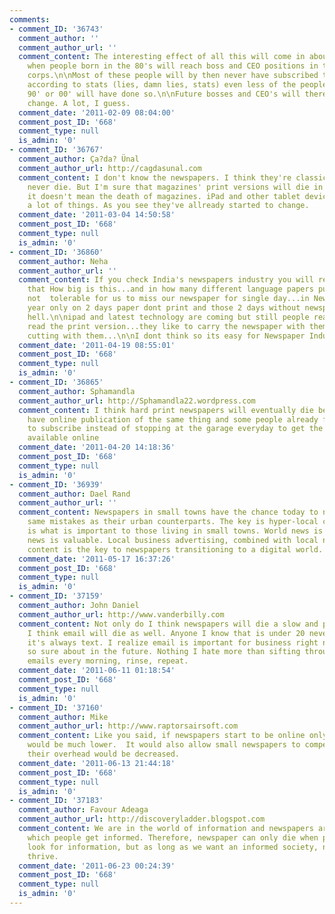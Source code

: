 ```yaml
---
comments:
- comment_ID: '36743'
  comment_author: ''
  comment_author_url: ''
  comment_content: The interesting effect of all this will come in about 5-10 years,
    when people born in the 80's will reach boss and CEO positions in the big media
    corps.\n\nMost of these people will by then never have subscribed to a printed newspaper.\n\nAnd
    according to stats (lies, damn lies, stats) even less of the people born in the
    90' or 00' will have done so.\n\nFuture bosses and CEO's will therefore make things
    change. A lot, I guess.
  comment_date: '2011-02-09 08:04:00'
  comment_post_ID: '668'
  comment_type: null
  is_admin: '0'
- comment_ID: '36767'
  comment_author: Ça?da? Ünal
  comment_author_url: http://cagdasunal.com
  comment_content: I don't know the newspapers. I think they're classic and classics
    never die. But I'm sure that magazines' print versions will die in someday. But
    it doesn't mean the death of magazines. iPad and other tablet devices will change
    a lot of things. As you see they've allready started to change.
  comment_date: '2011-03-04 14:50:58'
  comment_post_ID: '668'
  comment_type: null
  is_admin: '0'
- comment_ID: '36860'
  comment_author: Neha
  comment_author_url: ''
  comment_content: If you check India's newspapers industry you will really shock
    that How big is this...and in how many different language papers publish in India...its
    not  tolerable for us to miss our newspaper for single day...in New delhi in whole
    year only on 2 days paper dont print and those 2 days without newspaper is lyk
    hell.\n\nipad and latest technology are coming but still people really need to
    read the print version...they like to carry the newspaper with them to keep the
    cutting with them...\n\nI dont think so its easy for Newspaper Industry to vanish...
  comment_date: '2011-04-19 08:55:01'
  comment_post_ID: '668'
  comment_type: null
  is_admin: '0'
- comment_ID: '36865'
  comment_author: Sphamandla
  comment_author_url: http://Sphamandla22.wordpress.com
  comment_content: I think hard print newspapers will eventually die because you already
    have online publication of the same thing and some people already find it easier
    to subscribe instead of stopping at the garage everyday to get the same news stories
    available online
  comment_date: '2011-04-20 14:18:36'
  comment_post_ID: '668'
  comment_type: null
  is_admin: '0'
- comment_ID: '36939'
  comment_author: Dael Rand
  comment_author_url: ''
  comment_content: Newspapers in small towns have the chance today to not make the
    same mistakes as their urban counterparts. The key is hyper-local content. This
    is what is important to those living in small towns. World news is free, but local
    news is valuable. Local business advertising, combined with local news and community
    content is the key to newspapers transitioning to a digital world.
  comment_date: '2011-05-17 16:37:26'
  comment_post_ID: '668'
  comment_type: null
  is_admin: '0'
- comment_ID: '37159'
  comment_author: John Daniel
  comment_author_url: http://www.vanderbilly.com
  comment_content: Not only do I think newspapers will die a slow and painful death,
    I think email will die as well. Anyone I know that is under 20 never emails me,
    it's always text. I realize email is important for business right now but not
    so sure about in the future. Nothing I hate more than sifting through tons of
    emails every morning, rinse, repeat.
  comment_date: '2011-06-11 01:18:54'
  comment_post_ID: '668'
  comment_type: null
  is_admin: '0'
- comment_ID: '37160'
  comment_author: Mike
  comment_author_url: http://www.raptorsairsoft.com
  comment_content: Like you said, if newspapers start to be online only, their profits
    would be much lower.  It would also allow small newspapers to compete easily because
    their overhead would be decreased.
  comment_date: '2011-06-13 21:44:18'
  comment_post_ID: '668'
  comment_type: null
  is_admin: '0'
- comment_ID: '37183'
  comment_author: Favour Adeaga
  comment_author_url: http://discoveryladder.blogspot.com
  comment_content: We are in the world of information and newspapers are a means through
    which people get informed. Therefore, newspaper can only die when people no longer
    look for information, but as long as we want an informed society, newspapers will
    thrive.
  comment_date: '2011-06-23 00:24:39'
  comment_post_ID: '668'
  comment_type: null
  is_admin: '0'
---
```

